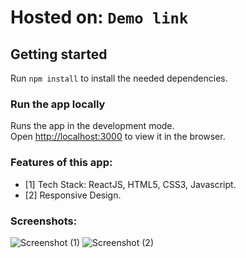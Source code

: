 # Hosted on: `Demo link`

## Getting started
Run `npm install` to install the needed dependencies.

### Run the app locally
Runs the app in the development mode.\
Open [http://localhost:3000](http://localhost:3000) to view it in the browser.

### Features of this app:
- [1] Tech Stack: ReactJS, HTML5, CSS3, Javascript.
- [2] Responsive Design.


### Screenshots:
![Screenshot (1)](../../Desktop/relative/src/Assets/Screenshots/Screenshot1.png)
![Screenshot (2)](../../Desktop/relative/src/Assets/Screenshots/Screenshot2.png)